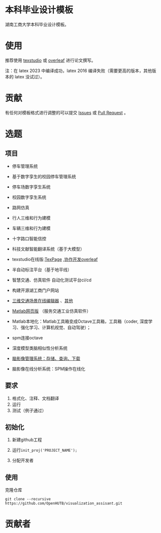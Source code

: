 # 本科毕业设计模板

湖南工商大学本科毕业设计模板。

# 使用
推荐使用 [texstudio](https://pan.baidu.com/s/1Is2-VR1z-tMYvmdinsVY_g?pwd=hutb) 或 [overleaf](https://cn.overleaf.com/) 进行论文撰写。

注：在 latex 2023 中编译成功，latex 2016 编译失败（需要更高的版本，其他版本的 latex 没试过）。

# 贡献
有任何对模板格式进行调整的可以提交 [Issues](https://github.com/OpenHUTB/undergraduate/issues) 或 [Pull Request](https://github.com/OpenHUTB/undergraduate/pulls) 。

# 选题

## 项目
* 停车管理系统
* 基于数字孪生的校园停车管理系统
* 停车场数字孪生系统
* 校园数字孪生系统
* 路网仿真
* 行人三维和行为建模
* 车辆三维和行为建模
* 十字路口智能信控
* 科技文献智能翻译系统（基于大模型）
* texstudio在线版:[TexPage](https://www.texpage.com/) ,[协作开发overleaf](https://cn.overleaf.com/?&nocdn=true) 
* 半自动标注平台（基于地平线）
* 智慧交通、仿真软件 自动化测试平台ci/cd

* 构建开源湖工商门户网站
* [三维交通场景在线编辑器](https://github.com/tengge1/ShadowEditor) 、[其他](https://github.com/jagenjo/webglstudio.js)

* [Matlab网页版](https://github.com/mathworks/matlab-proxy) （服务交通工业仿真软件）
* Matlab本地化：Matlab工具箱变成Octave工具箱，工具箱（coder, 深度学习、强化学习、计算机视觉、自动驾驶）；

* spm连接octave

* 深度模型类脑相似性分析系统
* [脑影像管理系统：存储、查询、下载](https://gdiist.cn/research/platform_detail/4) 
* 脑影像在线分析系统：SPM操作在线化

## 要求
1. 格式化、注释、文档翻译
2. 运行
3. 测试（例子通过）


## 初始化

1. 新建github工程

2. 运行`init_proj('PROJECT_NAME');`

3. 分配开发者


## 使用
克隆仓库
```shell
git clone --recursive https://github.com/OpenHUTB/visualization_assisant.git
```

# 贡献者
